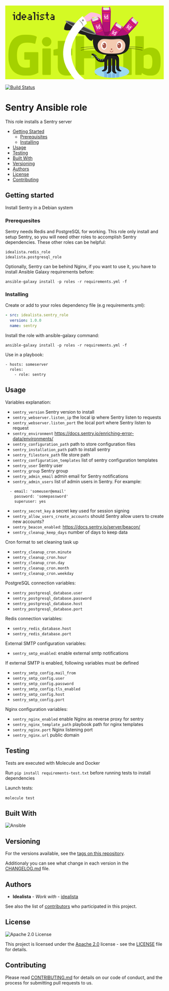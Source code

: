 ![Logo](logo.gif)

[![Build Status](https://travis-ci.org/idealista/sentry_role.png)](https://travis-ci.org/idealista/sentry_role)

Sentry Ansible role
=========

This role installs a Sentry server

- [Getting Started](#getting-started)
	- [Prerequisites](#prerequisites)
	- [Installing](#installing)
- [Usage](#usage)
- [Testing](#testing)
- [Built With](#built-with)
- [Versioning](#versioning)
- [Authors](#authors)
- [License](#license)
- [Contributing](#contributing)

## Getting started

Install Sentry in a Debian system

### Prerequesites

Sentry needs Redis and PostgreSQL for working. This role only install and setup Sentry, so you will need other roles to accomplish Sentry dependencies.
These other roles can be helpful:
```
idealista.redis_role
idealista.postgresql_role 
```

Optionally, Sentry can be behind Nginx, if you want to use it, you have to install Ansible Galaxy requirements before:
```
ansible-galaxy install -p roles -r requirements.yml -f
```

### Installing

Create or add to your roles dependency file (e.g requirements.yml):

``` yml
- src: idealista.sentry_role
  version: 1.0.0
  name: sentry
```

Install the role with ansible-galaxy command:

```
ansible-galaxy install -p roles -r requirements.yml -f
```

Use in a playbook:

```
- hosts: someserver
  roles:
    - role: sentry
```

## Usage

Variables explanation:

- `sentry_version` Sentry version to install
- `sentry_webserver.listen_ip` the local ip where Sentry listen to requests 
- `sentry_webserver.listen_port` the local port where Sentry listen to request
- `sentry_environment` https://docs.sentry.io/enriching-error-data/environments/
- `sentry_configuration_path` path to store configuration files
- `sentry_installation_path` path to install sentry
- `sentry_filestore_path` file store path
- `sentry_configuration_templates` list of sentry configuration templates
- `sentry_user` Sentry user
- `sentry_group` Sentry group
- `sentry_admin_email` admin email for Sentry notifications
- `sentry_admin_users` list of admin users in Sentry. For example:
```
  - email: 'someuser@email'
    password: 'somepassword'
    superuser: yes
```
- `sentry_secret_key` a secret key used for session signing
- `sentry_allow_users_create_accounts` should Sentry allow users to create new accounts?
- `sentry_beacon_enabled`: https://docs.sentry.io/server/beacon/
- `sentry_cleanup_keep_days` number of days to keep data

Cron format to set cleaning task up

- `sentry_cleanup_cron.minute`
- `sentry_cleanup_cron.hour`
- `sentry_cleanup_cron.day`
- `sentry_cleanup_cron.month`
- `sentry_cleanup_cron.weekday`

PostgreSQL connection variables:

- `sentry_postgresql_database.user`
- `sentry_postgresql_database.password`
- `sentry_postgresql_database.host`
- `sentry_postgresql_database.port`

Redis connection variables:

- `sentry_redis_database.host`
- `sentry_redis_database.port`

External SMTP configuration variables:

- `sentry_smtp_enabled`: enable external smtp notifications

If external SMTP is enabled, following variables must be defined

- `sentry_smtp_config.mail_from`
- `sentry_smtp_config.user`
- `sentry_smtp_config.password`
- `sentry_smtp_config.tls_enabled`
- `sentry_smtp_config.host`
- `sentry_smtp_config.port`

Nginx configuration variables:

- `sentry_nginx_enabled` enable Nginx as reverse proxy for sentry
- `sentry_nginx_template_path` playbook path for nginx templates
- `sentry_nginx.port` Nginx listening port
- `sentry_nginx.url` public domain

## Testing

Tests are executed with Molecule and Docker

Run `pip install requirements-test.txt` before running tests to install dependencies

Launch tests:

`molecule test`

## Built With

![Ansible](https://img.shields.io/badge/ansible-2.8.2-green.svg)

## Versioning

For the versions available, see the [tags on this repository](https://github.com/idealista/sentry_role/tags).

Additionaly you can see what change in each version in the [CHANGELOG.md](CHANGELOG.md) file.

## Authors

* **Idealista** - *Work with* - [idealista](https://github.com/idealista)

See also the list of [contributors](https://github.com/idealista/sentry_role/contributors) who participated in this project.

## License

![Apache 2.0 License](https://img.shields.io/hexpm/l/plug.svg)

This project is licensed under the [Apache 2.0](https://www.apache.org/licenses/LICENSE-2.0) license - see the [LICENSE](LICENSE) file for details.

## Contributing

Please read [CONTRIBUTING.md](.github/CONTRIBUTING.md) for details on our code of conduct, and the process for submitting pull requests to us.


